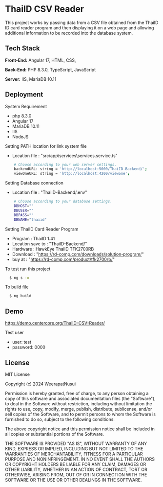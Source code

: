 # ThaiID CSV Reader
This project works by passing data from a CSV file obtained from the ThaiID ID card reader program and then displaying it on a web page and allowing additional information to be recorded into the database system.

## Tech Stack
**Front-End:** Angular 17, HTML, CSS,

**Back-End:** PHP 8.3.0, TypeScript, JavaScript

**Server:** IIS, MariaDB 10.11


## Deployment
System Requirement
- php 8.3.0
- Angular 17
- MariaDB 10.11
- IIS
- NodeJS

Setting PATH location for link system file
- Location file : "src\app\services\services.service.ts"

```bash
    # Choose according to your web server settings.
    backendURL: string = 'http://localhost:5000/ThaiID-Backend/';
    viewOneURL: string = 'http://localhost:4200/viewone';
```

Setting Database connection
- Location file : "ThaiID-Backend/.env"

```bash
    # Choose according to your database settings.
    DBHOST=""
    DBUSER=""
    DBPASS=""
    DBNAME="thaiid"
```

Setting ThaiID Card Reader Program
- Program : ThaiID 1.41
- Location save to : "ThaiID-Backend/"
- Hardware : HawkEye ThaiID TFK2700RB
- Download : "https://rd-comp.com/downloads/solution-program/"
- buy at : "https://rd-comp.com/product/tfk2700rb/"

To test run this project

```bash
  $ ng s -o
```

To build file

```bash
  $ ng build
```

## Demo
https://demo.centercore.org/ThaiID-CSV-Reader/

Test user
- user: test
- password: 0000

## License
MIT License

Copyright (c) 2024 WeerapatNusui

Permission is hereby granted, free of charge, to any person obtaining a copy
of this software and associated documentation files (the "Software"), to deal
in the Software without restriction, including without limitation the rights
to use, copy, modify, merge, publish, distribute, sublicense, and/or sell
copies of the Software, and to permit persons to whom the Software is
furnished to do so, subject to the following conditions:

The above copyright notice and this permission notice shall be included in all
copies or substantial portions of the Software.

THE SOFTWARE IS PROVIDED "AS IS", WITHOUT WARRANTY OF ANY KIND, EXPRESS OR
IMPLIED, INCLUDING BUT NOT LIMITED TO THE WARRANTIES OF MERCHANTABILITY,
FITNESS FOR A PARTICULAR PURPOSE AND NONINFRINGEMENT. IN NO EVENT SHALL THE
AUTHORS OR COPYRIGHT HOLDERS BE LIABLE FOR ANY CLAIM, DAMAGES OR OTHER
LIABILITY, WHETHER IN AN ACTION OF CONTRACT, TORT OR OTHERWISE, ARISING FROM,
OUT OF OR IN CONNECTION WITH THE SOFTWARE OR THE USE OR OTHER DEALINGS IN THE
SOFTWARE.